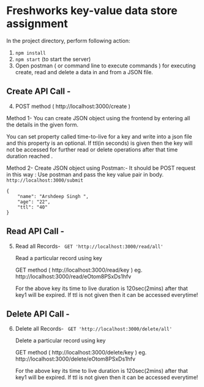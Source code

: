 # Freshworks key-value data store assignment 

In the project directory, perform following action: 

1.	`npm install`  
2.	`npm start` (to start the server)
3.	Open postman ( or command line to execute commands ) for executing create, read and delete a data in and from a JSON file.

## Create API Call -

4.	POST method ( http://localhost:3000/create )

Method 1-
You can create JSON object using the frontend by entering all the details in the given form.

You can set property called time-to-live for a key and write into a json file and this property is an optional. If ttl(in seconds) is given then the key will not be accessed for further read or delete operations after that time duration reached .

Method 2-
Create JSON object using Postman:-
It should be POST request in this way : Use postman and pass the key value pair in body.
`http://localhost:3000/submit`

```
{
    "name": "Arshdeep Singh ",
    "age": "22",
    "ttl": "40"
}
```

## Read API Call - 

5.	Read all Records-
	` GET 'http://localhost:3000/read/all'`

	Read a particular record using key

	GET method ( http://localhost:3000/read/key ) 
	eg. http://localhost:3000/read/eOtom8PSxDs1hfv

	For the above key its time to live duration is 120sec(2mins) after that key1 will be expired. If ttl is not given then it can be accessed everytime!


## Delete API Call - 

6. Delete all Records-
	` GET 'http://localhost:3000/delete/all'`

	Delete a particular record using key

	GET method ( http://localhost:3000/delete/key ) 
	eg. http://localhost:3000/delete/eOtom8PSxDs1hfv

	For the above key its time to live duration is 120sec(2mins) after that key1 will be expired. If ttl is not given then it can be accessed everytime!




